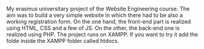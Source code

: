 My erasmus universitary project of the Website Engineering course. 
The aim was to build a very simple website in which there had to be also a working registration form.
On the one hand, the front-end part is realized using HTML, CSS and a few of JS.
On the other, the back-end one is realized using PHP.
The project runs on XAMPP.
If you want to try it add the folde inside the XAMPP folder called htdocs.
